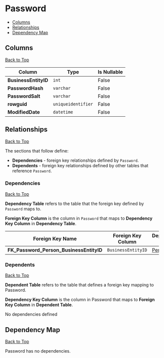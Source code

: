 # Password

* [Columns](#columns)
* [Relationships](#relationships)
* [Dependency Map](#dependency-map)

## Columns
[Back to Top](#password)

Column | Type | Is Nullable
-------|------|------------
**BusinessEntityID** | `int` | False
**PasswordHash** | `varchar` | False
**PasswordSalt** | `varchar` | False
**rowguid** | `uniqueidentifier` | False
**ModifiedDate** | `datetime` | False

## Relationships
[Back to Top](#password)


The sections that follow define:
* **Dependencies** - foreign key relationships defined by `Password`.
* **Dependents** - foreign key relationships defined by other tables that reference `Password`.

### Dependencies
[Back to Top](#password)

**Dependency Table** refers to the table that the foreign key defined by `Password` maps to.

**Foreign Key Column** is the column in `Password` that maps to **Dependency Key Column** in **Dependency Table**.

Foreign Key Name | Foreign Key Column | Dependency Table | Dependency Key Column
-----------------|--------------------|------------------|----------------------
**FK_Password_Person_BusinessEntityID** | `BusinessEntityID` | [Person](./Person.md) | `BusinessEntityID`

### Dependents
[Back to Top](#password)

**Dependent Table** refers to the table that defines a foreign key mapping to Password.

**Dependency Key Column** is the column in Password that maps to **Foreign Key Column** in **Dependent Table**.

No dependencies defined

## Dependency Map
[Back to Top](#password)

Password has no dependencies.
